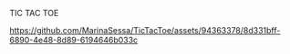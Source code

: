 TIC TAC TOE


https://github.com/MarinaSessa/TicTacToe/assets/94363378/8d331bff-6890-4e48-8d89-6194646b033c

